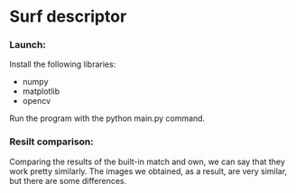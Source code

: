# Surf descriptor

### Launch:
Install the following libraries:
- numpy
- matplotlib
- opencv

Run the program with the python main.py command.

### Resilt comparison:
Comparing the results of the built-in match and own, we can say that they work pretty similarly. The images we obtained, as a result, are very similar, but there are some differences. 
